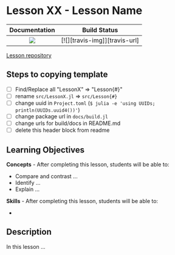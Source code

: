 # Lesson XX - Lesson Name

| **Documentation**                       | **Build Status**                 |
|:---------------------------------------:|:--------------------------------:|
| [![][docs-stable-img]][docs-stable-url] | [![][travis-img]][travis-url]    |

[Lesson repository](#)

## Steps to copying template

- [ ] Find/Replace all "LessonX" => "Lesson{#}"
- [ ] rename `src/LessonX.jl` => `src/Lesson{#}`
- [ ] change uuid in `Project.toml` (`$ julia -e 'using UUIDs; println(UUIDs.uuid4())'`)
- [ ] change package url in `docs/build.jl`
- [ ] change urls for build/docs in README.md
- [ ] delete this header block from readme

## Learning Objectives

**Concepts** - After completing this lesson, students will be able to:

- Compare and contrast ...
- Identify ...
- Explain ...

**Skills** - After completing this lesson, students will be able to:

-

## Description

In this lesson ...


[docs-stable-img]: https://img.shields.io/badge/docs-stable-blue.svg
[docs-stable-url]: https://wellesley-bisc195.github.io/lesson_XX/stable

